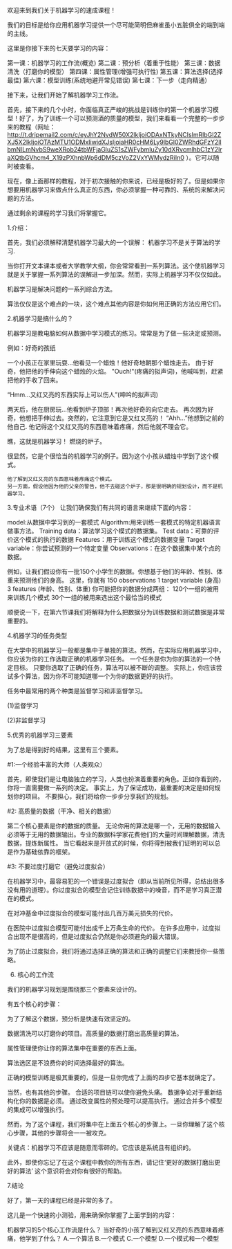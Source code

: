 欢迎来到我们关于机器学习的速成课程！

我们的目标是给你应用机器学习提供一个尽可能简明但麻雀虽小五脏俱全的端到端的主线。

这里是你接下来的七天要学习的内容：

第一课：机器学习的工作流(概览)
第二课：预分析（着重于性能）
第三课：数据清洗（打磨你的模型）
第四课：属性管理(增强可执行性)
第五课：算法选择(选择最佳)
第六课：模型训练(系统地避开常见错误)
第七课：下一步（走向精通）

接下来，让我们开始了解机器学习工作流。

首先，接下来的几个小时，你面临真正严峻的挑战是训练你的第一个机器学习模型！好了，为了训练一个可以预测酒的质量的模型，我们来看看一个完整的一步步来的教程（网址：http://t.dripemail2.com/c/eyJhY2NvdW50X2lkIjoiODAxNTkyNCIsImRlbGl2ZXJ5X2lkIjoiOTAzMTU1ODMxIiwidXJsIjoiaHR0cHM6Ly9lbGl0ZWRhdGFzY2llbmNlLmNvbS9weXRob24tbWFjaGluZS1sZWFybmluZy10dXRvcmlhbC1zY2lraXQtbGVhcm4_X19zPXhnbWp6dDM5czVoZ2VxYWMydzRiIn0 ）。它可以随时被查看。

现在，像上面那样的教程，对于初次接触的你来说，已经是极好的了。但是如果你想要用机器学习来做点什么真正的东西，你必须掌握一种可靠的、系统的来解决问题的方法。

通过剩余的课程的学习我们将掌握它。

1.介绍：

首先，我们必须解释清楚机器学习最大的一个误解：
机器学习不是关于算法的学习.

当你打开文本课本或者大学教学大纲，你会常常看到一系列算法。这个使机器学习就是关于掌握一系列算法的误解进一步加深。然而，实际上机器学习不仅仅如此。

机器学习是解决问题的一系列综合方法。

算法仅仅是这个难点的一块，这个难点其他内容是你如何用正确的方法应用它们。


2.机器学习是搞什么的？

机器学习是教电脑如何从数据中学习模式的练习。常常是为了做一些决定或预测。


例如：好奇的孩纸

一个小孩正在家里玩耍...他看见一个蜡烛！他好奇地朝那个蜡烛走去。
由于好奇，他把他的手伸向这个蜡烛的火焰。
"Ouch!"(疼痛的拟声词)，他喊叫到，赶紧把他的手收了回来。

“Hmm...又红又亮的东西实际上可以伤人”(呻吟的拟声词)

两天后，他在厨房玩...他看到炉子顶部！再次他好奇的向它走去。
再次因为好奇，他想把手伸过去。突然的，它注意到它是又红又亮的！
“Ahh...”他想到之前的他自己.
他记得这个又红又亮的东西意味着疼痛，然后他就不理会它。

瞧，这就是机器学习！
燃烧的炉子。

很显然，它是个很恰当的机器学习的例子。因为这个小孩从蜡烛中学到了这个模式。

    他了解到又红又亮的东西意味着疼痛这个模式。
    另一方面，假设他因为他的父亲的警告，他不去碰这个炉子，那是很明确的规划设计，而不是机器学习。

3.专业术语（7个）
让我们确保我们有共同的语言来继续下面的内容：

model:从数据中学习到的一套模式
Algorithm:用来训练一套模式的特定机器语言做事方法。
Training data：算法学习这个模式的数据集。
Test data：可靠的评价这个模式的执行的数据
Features：用于训练这个模式的数据变量
Target variable：你尝试预测的一个特定变量
Observations：在这个数据集中某个点的数据。

例如，让我们假设你有一批150个小学生的数据。你想基于他们的年龄、性别、体重来预测他们的身高。
这里，你就有 
150 observations
1 target variable (身高)
3 features (年龄、性别、体重)
你可能把你的数据分成两组：
120个一组的被用来训练几个模式
30个一组的被用来选出这个最恰当的模式

顺便说一下，在第六节课我们将解释为什么把数据分为训练数据和测试数据是非常重要的。

4.机器学习的任务类型

在大学中的机器学习一般都是集中于单独的算法。然而，在实际应用机器学习中，你应该为你的工作选取正确的机器学习任务。
一个任务是你为你的算法的一个特定目标。
只要你选取了正确的任务，算法可以被不断的调整。
实际上，你应该尝试多个算法，因为你不可能知道哪一个为你的数据更好的执行。

任务中最常用的两个种类是监督学习和非监督学习。

(1)监督学习

(2)非监督学习

5.优秀的机器学习三要素

为了总是得到好的结果，这里有三个要素。

#1:一个经验丰富的大师（人类观众）

首先，即使我们是让电脑独立的学习，人类也扮演着重要的角色。正如你看到的，你将一直需要做一系列的决定。
事实上，为了保证成功，最重要的决定是如何规划你的项目。
不要担心，我们将给你一步步分享我们的规划。

#2: 高质量的数据（干净、相关的数据）

第二个核心要素是你的数据的质量。
无论你用的算法是哪一个，无用的数据输入必须等于无用的数据输出。专业的数据科学家花费他们的大量时间理解数据，清洗数据，提炼新属性。
当它看起来是开放式的时候，你将得到被我们证明的可以总是作为基础依靠的框架。

#3: 不要过度打磨它（避免过度拟合）

在机器学习中，最容易犯的一个错误是过度拟合（即从当前所见所得，总结出很多没有用的道理）。你过度拟合的模型会记住训练数据中的噪音，而不是学习真正潜在的模式。

在对冲基金中过度拟合的模型可能付出几百万美元损失的代价。

在医院中过度拟合模型可能付出成千上万条生命的代价。
在许多应用中，过度拟合出现不是很高的，但是过度拟合仍然是你必须避免的最大错误。

为了防止过度拟合，我们将通过选择正确的算法和正确的调整它们来教授你一些策略。

6. 核心的工作流

我们的机器学习规划是围绕那三个要素来设计的。

有五个核心的步骤：

  为了了解这个数据，预分析是快速有效坚定的。

  数据清洗可以打磨你的项目。高质量的数据打磨出高质量的算法。

  属性管理使你让你的算法集中在重要的东西上面。

  算法选区是不浪费你的时间选择最好的算法。

  正确的模型训练是极其重要的，但是一旦你完成了上面的四步它基本就确定了。

当然，也有其他的步骤。
合适的项目链可以使你避免头痛。
数据争论对于重新结构化你的数据是必须。
通过改变属性的预处理可以提高执行。
通过合并多个模型的集成可以增强执行。

然而，为了这个课程，我们将集中在上面五个核心的步骤上。一旦你理解了这个核心步骤，其他的步骤将会一一被攻克。

关键点：机器学习不应该是随意而零碎的。它应该是系统且有组织的。

此外，即使你忘记了在这个课程中教你的所有东西，请记住‘更好的数据打磨出更好的算法’
这个意识将会对你有很好的帮助。


7.结论

好了，第一天的课程已经是非常的多了。

这儿是一个快速的小测验，用来确保你掌握了上面学到的内容：

机器学习的5个核心工作流是什么？
当好奇的小孩了解到又红又亮的东西意味着疼痛，他学到了什么？
  A.一个算法
  B.一个模式
  C.一个模型
  D.一个模式和一个模型